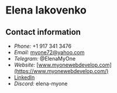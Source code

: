 # Elena Iakovenko

## Contact information

- _Phone:_ +1 917 341 3476
- _Email:_ myone72@yahoo.com
- _Telegram:_ @ElenaMyOne
- _Website:_ [www.myonewebdevelop.com](https://www.myonewebdevelop.com/)
- [LinkedIn](https://www.linkedin.com/in/elena-iakovenko-54319115a/)
- _Discord:_ elena-myone
